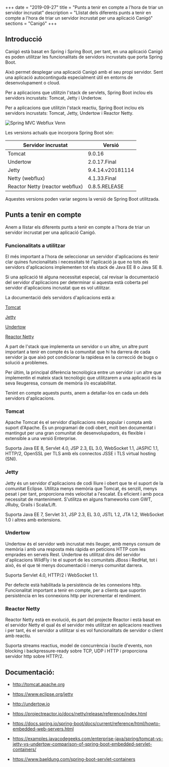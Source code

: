 +++
date        = "2019-09-27"
title       = "Punts a tenir en compte a l'hora de triar un servidor incrustat"
description = "Llistat dels diferents punts a tenir en compte a l'hora de triar un servidor incrustat per una aplicació Canigó"
sections    = "Canigó"
+++


## Introducció

Canigó està basat en Spring i Spring Boot, per tant, en una aplicació Canigó es poden utilitzar les funcionalitats de servidors incrustats que porta Spring Boot.

Això permet desplegar una aplicació Canigó amb el seu propi servidor. Sent una aplicació autocontinguda especialment útil en entorns de desenvolupament o cloud.

Per a aplicacions que utilitzin l'stack de servlets, Spring Boot inclou els servidors incrustats: Tomcat, Jetty i Undertow.

Per a aplicacions que utilitzin l'stack reactiu, Spring Boot inclou els servidors incrustats: Tomcat, Jetty, Undertow i Reactor Netty.

![Spring MVC Webflux Venn](https://docs.spring.io/spring-framework/docs/5.1.5.RELEASE/spring-framework-reference/images/spring-mvc-and-webflux-venn.png)

Les versions actuals que incorpora Spring Boot són:

|     	Servidor incrustat					|      				Versió					     	|
|--------------------------------- 	|--------------------------------- 	|
|  Tomcat					          	  	 	|         9.0.16	             			|
|  Undertow				          	  	 	|         2.0.17.Final         			|
|  Jetty			  		        	  	 	|         9.4.14.v20181114    			|
|  Netty (webflux)									|         4.1.33.Final        			|
|  Reactor Netty (reactor webflux)  |         0.8.5.RELEASE       			|

Aquestes versions poden variar segons la versió de Spring Boot utilitzada.

## Punts a tenir en compte

Anem a llistar els diferents punts a tenir en compte a l'hora de triar un servidor incrustat per una aplicació Canigó.

### Funcionalitats a utilitzar

El més important a l'hora de seleccionar un servidor d'aplicacions és tenir clar quines funcionalitats i necessitats té l'aplicació ja que no tots els servidors d'aplicacions implementen tot els stack de Java EE 8 o Java SE 8.

Si una aplicació té alguna necessitat especial, cal revisar la documentació del servidor d'aplicacions per determinar si aquesta està coberta pel servidor d'aplicacions incrustat que es vol utilitzar.

La documentació dels servidors d'aplicacions està a:

[Tomcat](http://tomcat.apache.org/tomcat-9.0-doc/)

[Jetty](https://www.eclipse.org/jetty/documentation/)

[Undertow](http://undertow.io/documentation.html)

[Reactor Netty](https://projectreactor.io/docs/netty/release/reference/index.html)

A part de l'stack que implementa un servidor o un altre, un altre punt important a tenir en compte és la comunitat que hi ha darrera de cada servidor ja que això pot condicionar la rapidesa en la correcció de bugs o solució a problemes.

Per últim, la principal diferència tecnològica entre un servidor i un altre que implementin el mateix stack tecnològic que utilitzarem a una aplicació és la seva lleugeresa, consum de memòria i/o escalabilitat.

Tenint en compte aquests punts, anem a detallar-los en cada un dels servidors d'aplicacions.

### Tomcat

Apache Tomcat és el servidor d’aplicacions més popular i compta amb suport d'Apache. És un programari de codi obert, molt ben documentat i mantingut per una gran comunitat de desenvolupadors, és flexible i extensible a una versió Enterprise.

Suporta Java EE 8, Servlet 4.0, JSP 2.3, EL 3.0, WebSocket 1.1, JASPIC 1.1, HTTP/2, OpenSSL per TLS amb els connectos JSSE i TLS virtual hosting (SNI).

### Jetty

Jetty és un servidor d'aplicacions de codi lliure i obert que te el suport de la comunitat Eclipse. Utilitza menys memòria que Tomcat, és senzill, menys pesat i per tant, proporciona més velocitat a l'escalat. És eficient i amb poca necessitat de manteniment. S'utilitza en alguns frameworks com GWT, JRuby, Grails i Scala/Lift.

Suporta Java EE 7, Servlet 3.1, JSP 2.3, EL 3.0, JSTL 1.2, JTA 1.2, WebSocket 1.0 i altres amb extensions.

### Undertow

Undertow és el servidor web incrustat més lleuger, amb menys consum de memòria i amb una resposta més ràpida en peticions HTTP com les emprades en serveis Rest. Undertow és utilitzat dins del servidor d'aplicacions WildFly i te el suport de les comunitats JBoss i RedHat, tot i això, és el que té menys documentació i menys comunitat darrera.

Suporta Servlet 4.0, HTTP/2 i WebSocket 1.1. 

Per defecte està habilitada la persistència de les connexions http. Funcionalitat important a tenir en compte, per a clients que suportin persistència en les connexions http per incrementar el rendiment.

### Reactor Netty

Reactor Netty està en evolució, és part del projecte Reactor i està basat en el servidor Netty el qual és el servidor més utilitzat en aplicacions reactives i per tant, és el servidor a utilitzar si es vol funcionalitats de servidor o client amb reactiu.

Suporta streams reactius, model de concurrència i bucle d'events, non blocking i backpressure-ready sobre TCP, UDP i HTTP i proporciona servidor http sobre HTTP/2.

## Documentació:

- http://tomcat.apache.org

- https://www.eclipse.org/jetty

- http://undertow.io

- https://projectreactor.io/docs/netty/release/reference/index.html

- https://docs.spring.io/spring-boot/docs/current/reference/html/howto-embedded-web-servers.html

- https://examples.javacodegeeks.com/enterprise-java/spring/tomcat-vs-jetty-vs-undertow-comparison-of-spring-boot-embedded-servlet-containers/

- https://www.baeldung.com/spring-boot-servlet-containers


